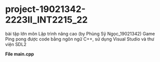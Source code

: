 # project-19021342-2223II_INT2215_22
bài tập lớn môn Lập trình nâng cao (by Phùng Sỹ Ngọc_19021342)
Game Ping pong được code bằng ngôn ngữ C++, sử dụng Visual Studio và thư viện SDL2

**File main.cpp**
